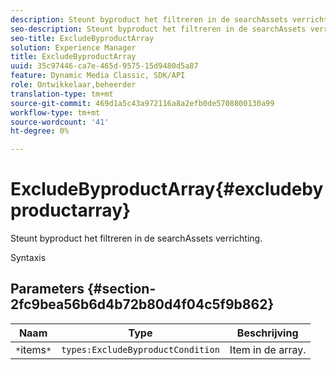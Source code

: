 ```yaml
---
description: Steunt byproduct het filtreren in de searchAssets verrichting.
seo-description: Steunt byproduct het filtreren in de searchAssets verrichting.
seo-title: ExcludeByproductArray
solution: Experience Manager
title: ExcludeByproductArray
uuid: 35c97446-ca7e-465d-9575-15d9480d5a87
feature: Dynamic Media Classic, SDK/API
role: Ontwikkelaar,beheerder
translation-type: tm+mt
source-git-commit: 469d1a5c43a972116a8a2efb0de5708800130a99
workflow-type: tm+mt
source-wordcount: '41'
ht-degree: 0%

---
```



# ExcludeByproductArray{#excludebyproductarray}

Steunt byproduct het filtreren in de searchAssets verrichting.

Syntaxis

## Parameters {#section-2fc9bea56b6d4b72b80d4f04c5f9b862}

| Naam | Type | Beschrijving |
|---|---|---|
| `*`items`*` | `types:ExcludeByproductCondition` | Item in de array. |

